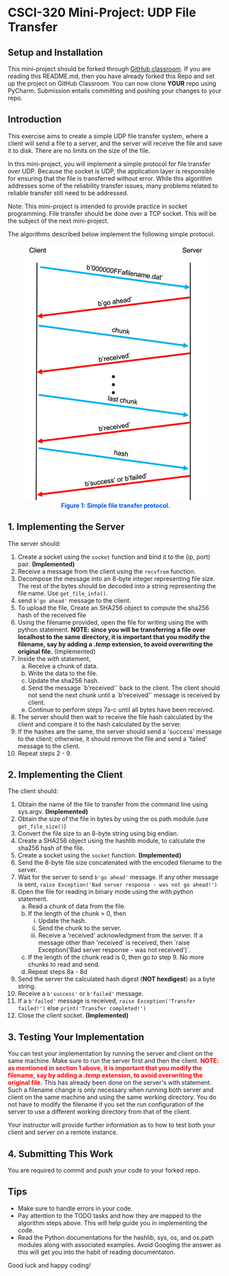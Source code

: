 # CSCI-320 Mini-Project: UDP File Transfer


## Setup and Installation

This mini-project should be forked through <a href="https://classroom.github.com/a/wK-wgtb6">GitHub classroom</a>.  If you are reading this README.md, then you have already forked this Repo and set up the project on GitHub Classroom.  You can now clone **YOUR** repo using PyCharm.  Submission entails committing and pushing your changes to your repo. 

## Introduction

This exercise aims to create a simple UDP file transfer system, where a client will send a file to a server, and the server will receive the file and save it to disk.  There are no limits on the size of the file.

In this mini-project, you will implement a simple protocol for file transfer over UDP.  Because the socket is UDP, the application layer is responsible for ensuring that the file is transferred without error.  While this algorithm addresses some of the reliability transfer issues, many problems related to reliable transfer still need to be addressed.

Note: This mini-project is intended to provide practice in socket programming.  File transfer should be done over a TCP socket.  This will be the subject of the next mini-project.

The algorithms described below implement the following simple protocol.

<figure style="text-align:center;">
	<img src="fileTransferProtocol.png" height="600"></div>
	<figcaption style="font-weight:bold; color:#0055ee;">Figure 1: Simple file transfer protocol.</figcaption>
</figure>

## 1. Implementing the Server

The server should:

1. Create a socket using the `socket` function and bind it to the (ip, port) pair. **(Implemented)**
2. Receive a message from the client using the `recvfrom` function.
3. Decompose the message into an 8-byte integer representing file size. The rest of the bytes should be decoded into a string representing the file name. Use `get_file_info()`.
4. send `b'go ahead'` message to the client.
5. To upload the file, Create an SHA256 object to compute the sha256 hash of the received file
6. Using the filename provided, open the file for writing using the with python statement. **NOTE: since you will be transferring a file over localhost to the same directory, it is important that you modify the filename, say by adding a *.temp* extension, to avoid overwriting the original file.** (Implemented)
7. Inside the *with* statement, 
	<ol style="list-style-type: lower-alpha;">
	<li>Receive a chunk of data.</li>
	<li>Write the data to the file.</li>
	<li>Update the sha256 hash.</li>
	<li> Send the message `b'received'` back to the client.  The client should not send the next chunk until a `b'received'` message is received by client.</li>
	<li>Continue to perform steps 7a-c until all bytes have been received.</li>
	</ol>
8. The server should then wait to receive the file hash calculated by the client and compare it to the hash calculated by the server.
9. If the hashes are the same, the server should send a 'success' message to the client; otherwise, it should remove the file and send a 'failed' message to the client.
10. Repeat steps 2 - 9. 

## 2. Implementing the Client

The client should:

1.	Obtain the name of the file to transfer from the command line using sys.argv. **(Implemented)**
2. Obtain the size of the file in bytes by using the os.path module.(use `get_file_size()`)
3. Convert the file size to an 8-byte string using big endian.
4. Create a SHA256 object using the hashlib module, to calculate the sha256 hash of the file.
5. Create a socket using the `socket` function. **(Implemented)**
6. Send the 8-byte file size concatenated with the encoded filename to the server.
7. Wait for the server to send `b'go ahead'` message. If any other message is sent, `raise Exception('Bad server response - was not go ahead!')`
8. Open the file for reading in binary mode using the *with* python statement.
	<ol style="list-style-type: lower-alpha;">
	<li>Read a chunk of data from the file.</li>
	<li>If the length of the chunk > 0, then
	<ol style="list-style-type: lower-roman;">
	<li>Update the hash.</li>
	<li>Send the chunk to the server.</li>
	<li>Receive a 'received' acknowledgment from the server. If a message other than 'received' is received, then `raise Exception('Bad server response - was not received')`.</li>
	</ol>
	</li>
	<li>If the length of the chunk read is 0, then go to step 9. No more chunks to read and send.</li>
	<li>Repeat steps 8a - 8d</li>
	</ol>
9. Send the server the calculated hash digest (**NOT hexdigest**) as a byte string.
10. Receive a `b'success'` or `b'failed'` message.  
11. If a `b'failed'` message is received, ```raise Exception('Transfer failed!')``` else `print('Transfer completed!')`
12. Close the client socket. **(Implemented)**

## 3. Testing Your Implementation

You can test your implementation by running the server and client on the same machine. Make sure to run the server first and then the client. **<span style="color:red">NOTE: as mentioned in section 1 above, it is important that you modify the filename, say by adding a *.temp* extension, to avoid overwriting the original file.</span>** This has already been done on the server's with statement. Such a filename change is only necessary when running both server and client on the same machine and using the same working directory. You do not have to modify the filename if you set the run configuration of the server to use a different working directory from that of the client.

Your instructor will provide further information as to how to test both your client and server on a remote instance.

## 4. Submitting This Work

You are required to commit and push your code to your forked repo.


## Tips

- Make sure to handle errors in your code.
- Pay attention to the TODO tasks and how they are mapped to the algorithm steps above.  This will help guide you in implementing the code.
- Read the Python documentations for the hashlib, sys, os, and os.path modules along with associated examples.  Avoid Googling the answer as this will get you into the habit of reading documentaton.

Good luck and happy coding!
